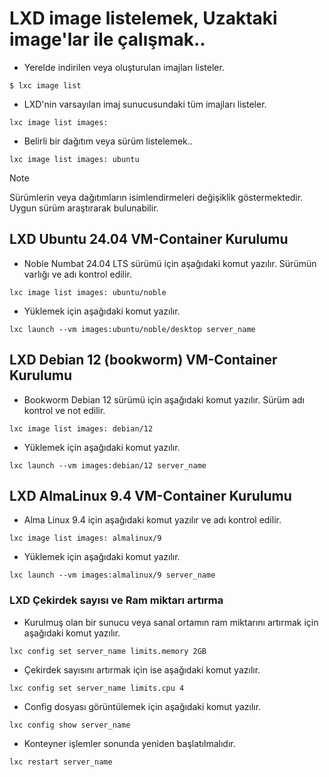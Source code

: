 # LXD image listelemek, Uzaktaki image'lar ile çalışmak..

- Yerelde indirilen veya oluşturulan imajları listeler.

```
$ lxc image list
```

- LXD'nin varsayılan imaj sunucusundaki tüm imajları listeler.

```
lxc image list images:
```

- Belirli bir dağıtım veya sürüm listelemek..

```
lxc image list images: ubuntu
```
>[!NOTE]
> Sürümlerin veya dağıtımların isimlendirmeleri değişiklik göstermektedir. Uygun sürüm
> araştırarak bulunabilir.


## LXD Ubuntu 24.04 VM-Container Kurulumu

- Noble Numbat 24.04 LTS sürümü için aşağıdaki komut yazılır. Sürümün varlığı ve adı
kontrol edilir.

```
lxc image list images: ubuntu/noble
```

- Yüklemek için aşağıdaki komut yazılır.
```
lxc launch --vm images:ubuntu/noble/desktop server_name
```

## LXD Debian 12 (bookworm) VM-Container Kurulumu

- Bookworm Debian 12 sürümü için aşağıdaki komut yazılır. Sürüm adı kontrol ve not edilir.

```
lxc image list images: debian/12
```

- Yüklemek için aşağıdaki komut yazılır.

```
lxc launch --vm images:debian/12 server_name
```

## LXD AlmaLinux 9.4 VM-Container Kurulumu

- Alma Linux 9.4 için aşağıdaki komut  yazılır ve adı kontrol edilir.

```
lxc image list images: almalinux/9
```

- Yüklemek için aşağıdaki komut yazılır.

```
lxc launch --vm images:almalinux/9 server_name
```

### LXD Çekirdek sayısı ve Ram miktarı artırma

- Kurulmuş olan bir sunucu veya sanal ortamın ram miktarını artırmak için aşağıdaki
komut yazılır.
```
lxc config set server_name limits.memory 2GB
```
- Çekirdek sayısını artırmak için ise aşağıdaki komut yazılır.

```
lxc config set server_name limits.cpu 4
```

- Config dosyası görüntülemek için aşağıdaki komut yazılır.
```
lxc config show server_name
```

- Konteyner işlemler sonunda yeniden başlatılmalıdır.
```
lxc restart server_name
```

